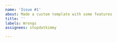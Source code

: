 ```yaml
---
name: 'Issue #1'
about: Made a custom template with some features
title: ''
labels: Wrongs
assignees: stopdatkimmy

---
```



